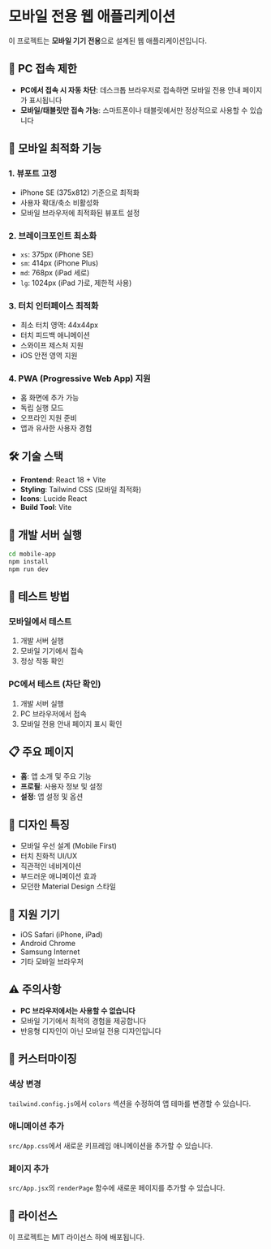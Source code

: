 # 모바일 전용 웹 애플리케이션

이 프로젝트는 **모바일 기기 전용**으로 설계된 웹 애플리케이션입니다.

## 🚫 PC 접속 제한

- **PC에서 접속 시 자동 차단**: 데스크톱 브라우저로 접속하면 모바일 전용 안내 페이지가 표시됩니다
- **모바일/태블릿만 접속 가능**: 스마트폰이나 태블릿에서만 정상적으로 사용할 수 있습니다

## 📱 모바일 최적화 기능

### 1. 뷰포트 고정
- iPhone SE (375x812) 기준으로 최적화
- 사용자 확대/축소 비활성화
- 모바일 브라우저에 최적화된 뷰포트 설정

### 2. 브레이크포인트 최소화
- `xs`: 375px (iPhone SE)
- `sm`: 414px (iPhone Plus)
- `md`: 768px (iPad 세로)
- `lg`: 1024px (iPad 가로, 제한적 사용)

### 3. 터치 인터페이스 최적화
- 최소 터치 영역: 44x44px
- 터치 피드백 애니메이션
- 스와이프 제스처 지원
- iOS 안전 영역 지원

### 4. PWA (Progressive Web App) 지원
- 홈 화면에 추가 가능
- 독립 실행 모드
- 오프라인 지원 준비
- 앱과 유사한 사용자 경험

## 🛠️ 기술 스택

- **Frontend**: React 18 + Vite
- **Styling**: Tailwind CSS (모바일 최적화)
- **Icons**: Lucide React
- **Build Tool**: Vite

## 🚀 개발 서버 실행

```bash
cd mobile-app
npm install
npm run dev
```

## 📱 테스트 방법

### 모바일에서 테스트
1. 개발 서버 실행
2. 모바일 기기에서 접속
3. 정상 작동 확인

### PC에서 테스트 (차단 확인)
1. 개발 서버 실행
2. PC 브라우저에서 접속
3. 모바일 전용 안내 페이지 표시 확인

## 📋 주요 페이지

- **홈**: 앱 소개 및 주요 기능
- **프로필**: 사용자 정보 및 설정
- **설정**: 앱 설정 및 옵션

## 🎨 디자인 특징

- 모바일 우선 설계 (Mobile First)
- 터치 친화적 UI/UX
- 직관적인 네비게이션
- 부드러운 애니메이션 효과
- 모던한 Material Design 스타일

## 📱 지원 기기

- iOS Safari (iPhone, iPad)
- Android Chrome
- Samsung Internet
- 기타 모바일 브라우저

## ⚠️ 주의사항

- **PC 브라우저에서는 사용할 수 없습니다**
- 모바일 기기에서 최적의 경험을 제공합니다
- 반응형 디자인이 아닌 모바일 전용 디자인입니다

## 🔧 커스터마이징

### 색상 변경
`tailwind.config.js`에서 `colors` 섹션을 수정하여 앱 테마를 변경할 수 있습니다.

### 애니메이션 추가
`src/App.css`에서 새로운 키프레임 애니메이션을 추가할 수 있습니다.

### 페이지 추가
`src/App.jsx`의 `renderPage` 함수에 새로운 페이지를 추가할 수 있습니다.

## 📄 라이선스

이 프로젝트는 MIT 라이선스 하에 배포됩니다.
